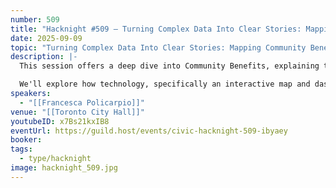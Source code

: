 ```yaml
---
number: 509
title: "Hacknight #509 – Turning Complex Data Into Clear Stories: Mapping Community Benefits in Toronto Centre"
date: 2025-09-09
topic: "Turning Complex Data Into Clear Stories: Mapping Community Benefits in Toronto Centre"
description: |-
  This session offers a deep dive into Community Benefits, explaining their purpose and how these development-secured funds are directed and spent within the community.

  We'll explore how technology, specifically an interactive map and dashboard built with ArcGIS, helps make this complicated data accessible to the public, fostering transparency and understanding of these vital resources.
speakers:
  - "[[Francesca Policarpio]]"
venue: "[[Toronto City Hall]]"
youtubeID: x7Bs21kxIB8
eventUrl: https://guild.host/events/civic-hacknight-509-ibyaey
booker:
tags:
  - type/hacknight
image: hacknight_509.jpg
---
```

